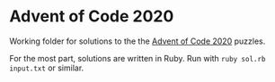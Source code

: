 # Advent of Code 2020

Working folder for solutions to the the [Advent of Code 2020](https://adventofcode.com)
puzzles.

For the most part, solutions are written in Ruby. Run with `ruby sol.rb input.txt` or 
similar.
